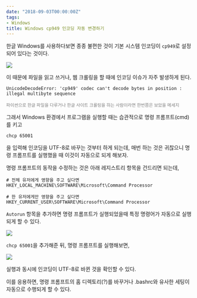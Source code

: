 ```yaml
---
date: "2018-09-03T00:00:00Z"
tags:
- Windows
title: Windows cp949 인코딩 자동 변경하기
---
```


한글 Windows를 사용하다보면 종종 불편한 것이 기본 시스템 인코딩이 `cp949`로 설정되어 있다는 것이다.

![](../../../assets/post_images/cmd_encoding.PNG)

이 때문에 파일을 읽고 쓰거나, 웹 크롤링을 할 때에 인코딩 이슈가 자주 발생하게 된다.

```
UnicodeDecodeError: 'cp949' codec can't decode bytes in position : illegal multibyte sequence
```
<span style="color:grey"><small>파이썬으로 한글 파일을 다루거나 한글 사이트 크롤링을 하는 사람이라면 한번쯤은 보았을 메세지</small></span>

그래서 Windows 환경에서 프로그램을 실행할 때는 습관적으로 명령 프롬프트(cmd)를 키고

```
chcp 65001
```

을 입력해 인코딩을 UTF-8로 바꾸는 것부터 하게 되는데, 매번 하는 것은 귀찮으니 명령 프롬프트를 실행했을 때 이것이 자동으로 되게 해보자.


명령 프롬프트의 동작을 수정하는 것은 아래 레지스트리 항목을 건드리면 되는데,

```
# 전체 유저에게 영향을 주고 싶다면
HKEY_LOCAL_MACHINE\SOFTWARE\Microsoft\Command Processor

# 한 유저에게만 영향을 주고 싶다면
HKEY_CURRENT_USER\SOFTWARE\Microsoft\Command Processor
```

`Autorun` 항목을 추가하면 명령 프롬프트가 실행되었을때 특정 명령어가 자동으로 실행되게 할 수 있다.

![](../../../assets/post_images/cmd_autorun.PNG)

`chcp 65001`을 추가해준 뒤, 명령 프롬프트를 실행해보면,

![](../../../assets/post_images/cmd_autorun_result.PNG)

실행과 동시에 인코딩이 UTF-8로 바뀐 것을 확인할 수 있다.

이를 응용하면, 명령 프롬프트의 홈 디렉토리(?)를 바꾸거나 .bashrc와 유사한 세팅이 자동으로 수행되게 할 수 있다.
